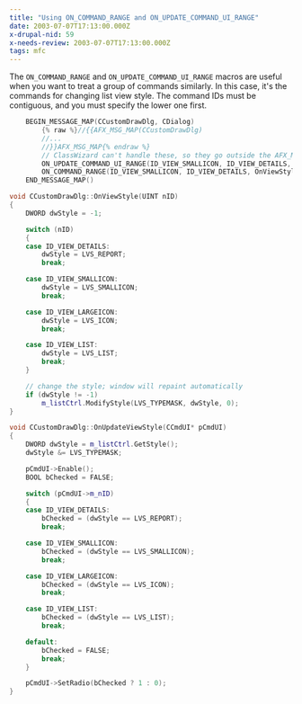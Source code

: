 ```yaml
---
title: "Using ON_COMMAND_RANGE and ON_UPDATE_COMMAND_UI_RANGE"
date: 2003-07-07T17:13:00.000Z
x-drupal-nid: 59
x-needs-review: 2003-07-07T17:13:00.000Z
tags: mfc
---
```

The `ON_COMMAND_RANGE` and `ON_UPDATE_COMMAND_UI_RANGE` macros are useful when you want to treat a group of commands
similarly. In this case, it's the commands for changing list view style. The command IDs must be contiguous, and you
must specify the lower one first.

```c++
    BEGIN_MESSAGE_MAP(CCustomDrawDlg, CDialog)
        {% raw %}//{{AFX_MSG_MAP(CCustomDrawDlg)
        //...
        //}}AFX_MSG_MAP{% endraw %}
        // ClassWizard can't handle these, so they go outside the AFX_MSG_MAP
        ON_UPDATE_COMMAND_UI_RANGE(ID_VIEW_SMALLICON, ID_VIEW_DETAILS, OnUpdateViewStyle)
        ON_COMMAND_RANGE(ID_VIEW_SMALLICON, ID_VIEW_DETAILS, OnViewStyle)
    END_MESSAGE_MAP()
```

```c++
void CCustomDrawDlg::OnViewStyle(UINT nID)
{
    DWORD dwStyle = -1;

    switch (nID)
    {
    case ID_VIEW_DETAILS:
        dwStyle = LVS_REPORT;
        break;

    case ID_VIEW_SMALLICON:
        dwStyle = LVS_SMALLICON;
        break;

    case ID_VIEW_LARGEICON:
        dwStyle = LVS_ICON;
        break;

    case ID_VIEW_LIST:
        dwStyle = LVS_LIST;
        break;
    }

    // change the style; window will repaint automatically
    if (dwStyle != -1)
        m_listCtrl.ModifyStyle(LVS_TYPEMASK, dwStyle, 0);
}

void CCustomDrawDlg::OnUpdateViewStyle(CCmdUI* pCmdUI)
{
    DWORD dwStyle = m_listCtrl.GetStyle();
    dwStyle &= LVS_TYPEMASK;

    pCmdUI->Enable();
    BOOL bChecked = FALSE;

    switch (pCmdUI->m_nID)
    {
    case ID_VIEW_DETAILS:
        bChecked = (dwStyle == LVS_REPORT);
        break;

    case ID_VIEW_SMALLICON:
        bChecked = (dwStyle == LVS_SMALLICON);
        break;

    case ID_VIEW_LARGEICON:
        bChecked = (dwStyle == LVS_ICON);
        break;

    case ID_VIEW_LIST:
        bChecked = (dwStyle == LVS_LIST);
        break;

    default:
        bChecked = FALSE;
        break;
    }

    pCmdUI->SetRadio(bChecked ? 1 : 0);
}
```
